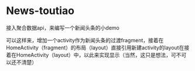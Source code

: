 # News-toutiao
接入聚合数据api，来编写一个新闻头条的小demo


  可以这样来，增加一个activity作为新闻头条的过渡fragment，接着在HomeActivity（fragment）的布局（layout）直接引用新建activity的layout在接着在HomeActivity（layout）中，以此来实现显示（当然，这只是想法，可不可以还不清楚）
